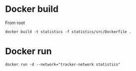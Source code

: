 # Docker build

From root

`docker build -t statistics -f statistics/src/Dockerfile .`

# Docker run

`docker run -d --network="tracker-network statistics"`
